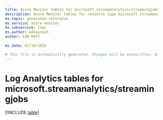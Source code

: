 ```yaml
---
title: Azure Monitor tables for microsoft.streamanalytics/streamingjobs
description: Azure Monitor tables for resource type microsoft.streamanalytics/streamingjobs
ms.topic: generated-reference
ms.service: azure-monitor
ms.subservice: logs
ms.author: edbaynash
author: EdB-MSFT
   
ms.date: 02/18/2025

# This file is automatically generated. Changes will be overwritten. Do not change this file directly.
---
```


# Log Analytics tables for microsoft.streamanalytics/streamingjobs  

[!INCLUDE [table](~/reusable-content/ce-skilling/azure/includes/azure-monitor/reference/tables/microsoft-streamanalytics_streamingjobs-include.md)]

